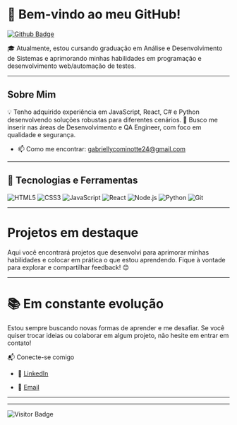 # 🌟 Bem-vindo ao meu GitHub!


[![Github Badge](https://img.shields.io/badge/-Github-232323?style=flat-square&logo=Github&logoColor=white&link=https://github.com/seuusuario)](https://github.com/gabycominotte)

🎓 Atualmente, estou cursando graduação em Análise e Desenvolvimento de Sistemas e aprimorando minhas habilidades em programação e desenvolvimento web/automação de testes.

---

##  Sobre Mim

💡 Tenho adquirido experiência em JavaScript, React, C# e Python desenvolvendo soluções robustas para diferentes cenários.
🎯 Busco me inserir nas áreas de Desenvolvimento e QA Engineer, com foco em qualidade e segurança.
- 📫 Como me encontrar: gabriellycominotte24@gmail.com

---

## 🚀 Tecnologias e Ferramentas

![HTML5](https://img.shields.io/badge/-HTML5-E34F26?style=flat-square&logo=html5&logoColor=white)
![CSS3](https://img.shields.io/badge/-CSS3-1572B6?style=flat-square&logo=css3&logoColor=white)
![JavaScript](https://img.shields.io/badge/-JavaScript-F7DF1E?style=flat-square&logo=javascript&logoColor=black)
![React](https://img.shields.io/badge/-React-61DAFB?style=flat-square&logo=react&logoColor=black)
![Node.js](https://img.shields.io/badge/-Node.js-339933?style=flat-square&logo=node.js&logoColor=white)
![Python](https://img.shields.io/badge/-Python-3776AB?style=flat-square&logo=python&logoColor=white)
![Git](https://img.shields.io/badge/-Git-F05032?style=flat-square&logo=git&logoColor=white)

---

# Projetos em destaque
Aqui você encontrará projetos que desenvolvi para aprimorar minhas habilidades e colocar em prática o que estou aprendendo. Fique à vontade para explorar e compartilhar feedback! 😊

---

# 📚 Em constante evolução
Estou sempre buscando novas formas de aprender e me desafiar. Se você quiser trocar ideias ou colaborar em algum projeto, não hesite em entrar em contato!

📬 Conecte-se comigo

- 💼 [LinkedIn](https://www.linkedin.com/in/gabrielly-cominotte-172071289/)

- 📧 [Email](gabriellycominotte24@gmail.com)
---



---

![Visitor Badge](https://visitor-badge.laobi.icu/badge?page_id=seuusuario.seuusuario)
